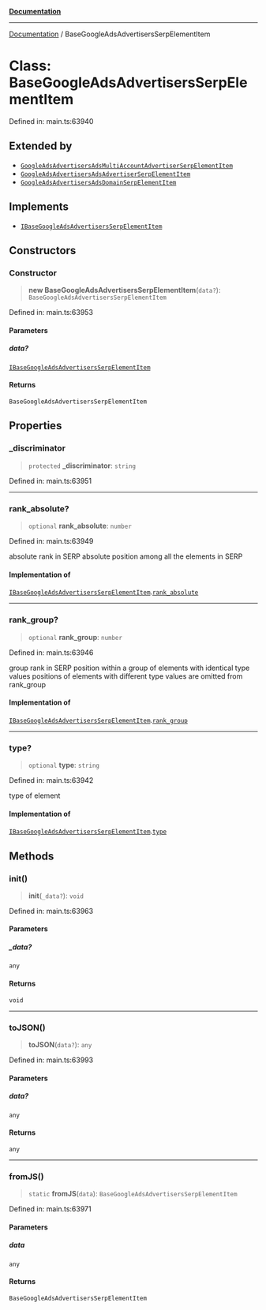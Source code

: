 [**Documentation**](../README.md)

***

[Documentation](../README.md) / BaseGoogleAdsAdvertisersSerpElementItem

# Class: BaseGoogleAdsAdvertisersSerpElementItem

Defined in: main.ts:63940

## Extended by

- [`GoogleAdsAdvertisersAdsMultiAccountAdvertiserSerpElementItem`](GoogleAdsAdvertisersAdsMultiAccountAdvertiserSerpElementItem.md)
- [`GoogleAdsAdvertisersAdsAdvertiserSerpElementItem`](GoogleAdsAdvertisersAdsAdvertiserSerpElementItem.md)
- [`GoogleAdsAdvertisersAdsDomainSerpElementItem`](GoogleAdsAdvertisersAdsDomainSerpElementItem.md)

## Implements

- [`IBaseGoogleAdsAdvertisersSerpElementItem`](../interfaces/IBaseGoogleAdsAdvertisersSerpElementItem.md)

## Constructors

### Constructor

> **new BaseGoogleAdsAdvertisersSerpElementItem**(`data?`): `BaseGoogleAdsAdvertisersSerpElementItem`

Defined in: main.ts:63953

#### Parameters

##### data?

[`IBaseGoogleAdsAdvertisersSerpElementItem`](../interfaces/IBaseGoogleAdsAdvertisersSerpElementItem.md)

#### Returns

`BaseGoogleAdsAdvertisersSerpElementItem`

## Properties

### \_discriminator

> `protected` **\_discriminator**: `string`

Defined in: main.ts:63951

***

### rank\_absolute?

> `optional` **rank\_absolute**: `number`

Defined in: main.ts:63949

absolute rank in SERP
absolute position among all the elements in SERP

#### Implementation of

[`IBaseGoogleAdsAdvertisersSerpElementItem`](../interfaces/IBaseGoogleAdsAdvertisersSerpElementItem.md).[`rank_absolute`](../interfaces/IBaseGoogleAdsAdvertisersSerpElementItem.md#rank_absolute)

***

### rank\_group?

> `optional` **rank\_group**: `number`

Defined in: main.ts:63946

group rank in SERP
position within a group of elements with identical type values
positions of elements with different type values are omitted from rank_group

#### Implementation of

[`IBaseGoogleAdsAdvertisersSerpElementItem`](../interfaces/IBaseGoogleAdsAdvertisersSerpElementItem.md).[`rank_group`](../interfaces/IBaseGoogleAdsAdvertisersSerpElementItem.md#rank_group)

***

### type?

> `optional` **type**: `string`

Defined in: main.ts:63942

type of element

#### Implementation of

[`IBaseGoogleAdsAdvertisersSerpElementItem`](../interfaces/IBaseGoogleAdsAdvertisersSerpElementItem.md).[`type`](../interfaces/IBaseGoogleAdsAdvertisersSerpElementItem.md#type)

## Methods

### init()

> **init**(`_data?`): `void`

Defined in: main.ts:63963

#### Parameters

##### \_data?

`any`

#### Returns

`void`

***

### toJSON()

> **toJSON**(`data?`): `any`

Defined in: main.ts:63993

#### Parameters

##### data?

`any`

#### Returns

`any`

***

### fromJS()

> `static` **fromJS**(`data`): `BaseGoogleAdsAdvertisersSerpElementItem`

Defined in: main.ts:63971

#### Parameters

##### data

`any`

#### Returns

`BaseGoogleAdsAdvertisersSerpElementItem`
